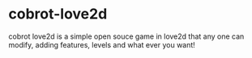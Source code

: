 # cobrot-love2d
cobrot love2d is a simple open souce game in love2d that any one can modify, adding features, levels and what ever you want!
